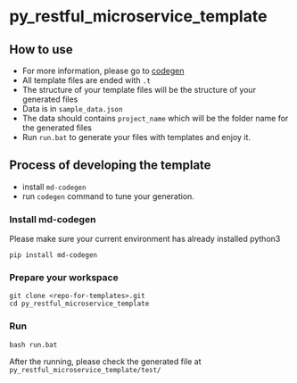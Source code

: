 # py_restful_microservice_template

## How to use
- For more information, please go to [codegen](https://github.com/cao5zy/codegen)
- All template files are ended with `.t`
- The structure of your template files will be the structure of your generated files
- Data is in `sample_data.json`
- The data should contains `project_name` which will be the folder name for the generated files
- Run `run.bat` to generate your files with templates and enjoy it.

## Process of developing the template
- install `md-codegen`
- run `codegen` command to tune your generation.

### Install md-codegen
Please make sure your current environment has already installed python3
```
pip install md-codegen
```
### Prepare your workspace
```
git clone <repo-for-templates>.git
cd py_restful_microservice_template
```
### Run
```
bash run.bat
```
After the running, please check the generated file at `py_restful_microservice_template/test/`

